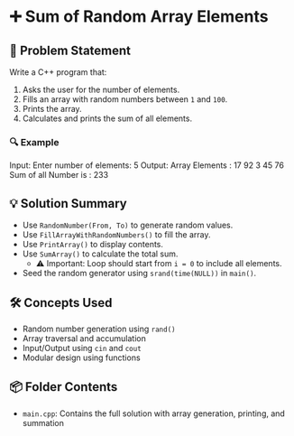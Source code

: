# ➕ Sum of Random Array Elements

## 🧩 Problem Statement
Write a C++ program that:
1. Asks the user for the number of elements.
2. Fills an array with random numbers between `1` and `100`.
3. Prints the array.
4. Calculates and prints the sum of all elements.

### 🔍 Example
Input:
Enter number of elements: 5
Output:
Array Elements : 17 92 3 45 76 
Sum of all Number is : 233

## 💡 Solution Summary
- Use `RandomNumber(From, To)` to generate random values.
- Use `FillArrayWithRandomNumbers()` to fill the array.
- Use `PrintArray()` to display contents.
- Use `SumArray()` to calculate the total sum.
  - ⚠️ Important: Loop should start from `i = 0` to include all elements.
- Seed the random generator using `srand(time(NULL))` in `main()`.

## 🛠️ Concepts Used
- Random number generation using `rand()`
- Array traversal and accumulation
- Input/Output using `cin` and `cout`
- Modular design using functions

## 📦 Folder Contents
- `main.cpp`: Contains the full solution with array generation, printing, and summation
